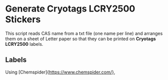 # Generate Cryotags LCRY2500 Stickers

This script reads CAS name from a txt file (one name per line) and arranges them on a sheet of Letter paper so that they can be printed on **Cryotags LCRY2500** labels.

## Labels 
Using [Chemspider]{https://www.chemspider.com/}, 
